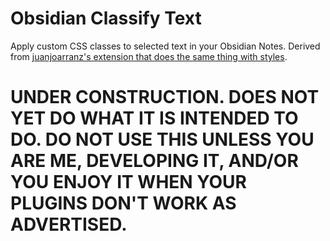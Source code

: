 # Obsidian Classify Text

Apply custom CSS classes to selected text in your Obsidian Notes. Derived from [juanjoarranz's extension that does the same thing with styles](https://github.com/juanjoarranz/style-text-obsidian-plugin).

# UNDER CONSTRUCTION. DOES NOT YET DO WHAT IT IS INTENDED TO DO. DO NOT USE THIS UNLESS YOU ARE ME, DEVELOPING IT, AND/OR YOU ENJOY IT WHEN YOUR PLUGINS DON'T WORK AS ADVERTISED.

